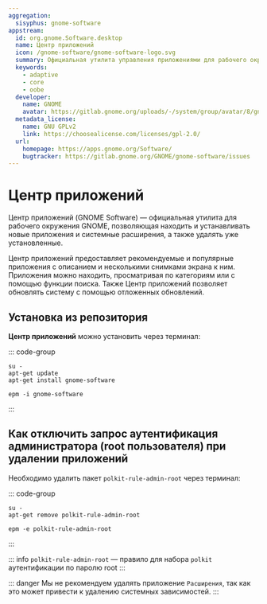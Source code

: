 ```yaml
---
aggregation:
  sisyphus: gnome-software
appstream:
  id: org.gnome.Software.desktop
  name: Центр приложений
  icon: /gnome-software/gnome-software-logo.svg
  summary: Официальная утилита управления приложениями для рабочего окружения GNOME
  keywords:
    - adaptive
    - core
    - oobe
  developer:
    name: GNOME
    avatar: https://gitlab.gnome.org/uploads/-/system/group/avatar/8/gnomelogo.png?width=48
  metadata_license:
    name: GNU GPLv2
    link: https://choosealicense.com/licenses/gpl-2.0/
  url:
    homepage: https://apps.gnome.org/Software/
    bugtracker: https://gitlab.gnome.org/GNOME/gnome-software/issues
---
```


# Центр приложений

Центр приложений (GNOME Software) — официальная утилита для рабочего окружения GNOME, позволяющая находить и устанавливать новые приложения и системные расширения, а также удалять уже установленные.

Центр приложений предоставляет рекомендуемые и популярные приложения с описанием и несколькими снимками экрана к ним. Приложения можно находить, просматривая по категориям или с помощью функции поиска. Также Центр приложений позволяет обновлять систему с помощью отложенных обновлений.

## Установка из репозитория

**Центр приложений** можно установить через терминал:

::: code-group

```shell[apt-get]
su -
apt-get update
apt-get install gnome-software
```

```shell[epm]
epm -i gnome-software
```

:::

## Как отключить запрос аутентификация администратора (root пользователя) при удалении приложений

Необходимо удалить пакет `polkit-rule-admin-root` через терминал:

::: code-group

```shell[apt-get]
su -
apt-get remove polkit-rule-admin-root
```

```shell[epm]
epm -e polkit-rule-admin-root
```

:::

::: info
`polkit-rule-admin-root` — правило для набора `polkit` аутентификации по паролю root
:::

::: danger
Мы не рекомендуем удалять приложение `Расширения`, так как это может привести к удалению системных зависимостей.
:::

